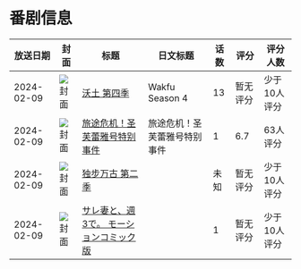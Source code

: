 # 番剧信息

|放送日期|封面|标题|日文标题|话数|评分|评分人数|
|---|---|---|---|---|---|---|
|2024-02-09|![封面](https://lain.bgm.tv/pic/cover/c/bf/7b/429938_zxXBY.jpg)|[沃土 第四季](https://bangumi.tv/subject/429938)|Wakfu Season 4|13|暂无评分|少于10人评分|
|2024-02-09|![封面](https://lain.bgm.tv/pic/cover/c/ea/b1/455836_a0qUq.jpg)|[旅途危机！圣芙蕾雅号特别事件](https://bangumi.tv/subject/455836)|旅途危机！圣芙蕾雅号特别事件|1|6.7|63人评分|
|2024-02-09|![封面](https://lain.bgm.tv/pic/cover/c/a3/35/479479_505d0.jpg)|[独步万古 第二季](https://bangumi.tv/subject/479479)||未知|暂无评分|少于10人评分|
|2024-02-09|![封面](https://bangumi.tv/img/no_icon_subject.png)|[サレ妻と、週3で。 モーションコミック版](https://bangumi.tv/subject/502181)||1|暂无评分|少于10人评分|

